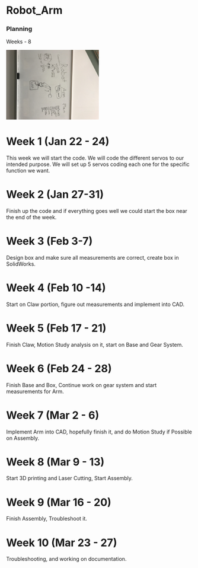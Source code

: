 # Robot_Arm

### Planning
 
 Weeks - 8
 
 <img src="Media/IMG-1114.jpg" width="250">
 
 # Week 1 (Jan 22 - 24)
This week we will start the code. We will code the different servos to our intended purpose. We will set up 5 servos coding each one for the specific function we want.
 
# Week 2 (Jan 27-31)
Finish up the code and if everything goes well we could start the box near the end of the week. 

# Week 3 (Feb 3-7)
Design box and make sure all measurements are correct, create box in SolidWorks.

# Week 4 (Feb 10 -14)
Start on Claw portion, figure out measurements and implement into CAD.

# Week 5 (Feb 17 - 21)
Finish Claw, Motion Study analysis on it, start on Base and Gear System.

# Week 6 (Feb 24 - 28)
Finish Base and Box, Continue work on gear system and start measurements for Arm.

# Week 7 (Mar 2 - 6)
Implement Arm into CAD, hopefully finish it, and do Motion Study if Possible on Assembly.

# Week 8 (Mar 9 - 13)
Start 3D printing and Laser Cutting, Start Assembly.

# Week 9 (Mar 16 - 20)
Finish Assembly, Troubleshoot it.

# Week 10 (Mar 23 - 27)
Troubleshooting, and working on documentation.
